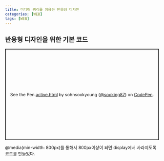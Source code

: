 ```yaml
---
title: 미디어 쿼리를 이용한 반응형 디자인
categories: [WEB]
tags: [WEB]
---
```



## 반응형 디자인을 위한 기본 코드

<p class="codepen" data-height="300" data-default-tab="html,result" data-slug-hash="VwMxBaP" data-user="sooking87" style="height: 300px; box-sizing: border-box; display: flex; align-items: center; justify-content: center; border: 2px solid; margin: 1em 0; padding: 1em;">
  <span>See the Pen <a href="https://codepen.io/sooking87/pen/VwMxBaP">
  active.html</a> by sohnsookyoung (<a href="https://codepen.io/sooking87">@sooking87</a>)
  on <a href="https://codepen.io">CodePen</a>.</span>
</p>
<script async src="https://cpwebassets.codepen.io/assets/embed/ei.js"></script>

@media(min-width: 800px)를 통해서 800px이상이 되면 display에서 사라지도록 코드를 만들었다. 
